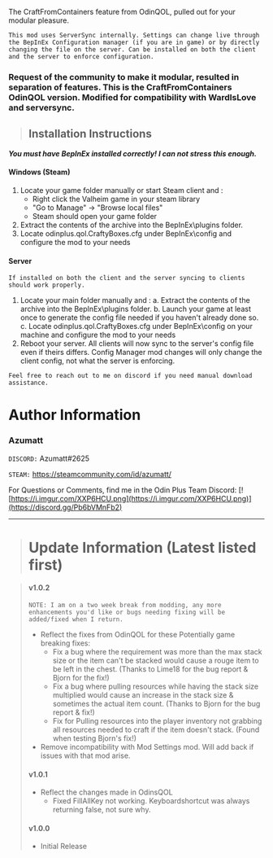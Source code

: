 ﻿The CraftFromContainers feature from OdinQOL, pulled out for your modular pleasure.


`This mod uses ServerSync internally. Settings can change live through the BepInEx Configuration manager (if you are in game) or by directly changing the file on the server. Can be installed on both the client and the server to enforce configuration.`


### Request of the community to make it modular, resulted in separation of features. This is the CraftFromContainers OdinQOL version. Modified for compatibility with WardIsLove and serversync.


> ## Installation Instructions
***You must have BepInEx installed correctly! I can not stress this enough.***

#### Windows (Steam)
1. Locate your game folder manually or start Steam client and :
    * Right click the Valheim game in your steam library
    * "Go to Manage" -> "Browse local files"
    * Steam should open your game folder
2. Extract the contents of the archive into the BepInEx\plugins folder.
3. Locate odinplus.qol.CraftyBoxes.cfg under BepInEx\config and configure the mod to your needs

#### Server

`If installed on both the client and the server syncing to clients should work properly.`
1. Locate your main folder manually and :
   a. Extract the contents of the archive into the BepInEx\plugins folder.
   b. Launch your game at least once to generate the config file needed if you haven't already done so.
   c. Locate odinplus.qol.CraftyBoxes.cfg under BepInEx\config on your machine and configure the mod to your needs
2. Reboot your server. All clients will now sync to the server's config file even if theirs differs. Config Manager mod changes will only change the client config, not what the server is enforcing.


`Feel free to reach out to me on discord if you need manual download assistance.`


# Author Information

### Azumatt

`DISCORD:` Azumatt#2625

`STEAM:` https://steamcommunity.com/id/azumatt/


For Questions or Comments, find me in the Odin Plus Team Discord:
[![https://i.imgur.com/XXP6HCU.png](https://i.imgur.com/XXP6HCU.png)](https://discord.gg/Pb6bVMnFb2)

***
> # Update Information (Latest listed first)


> #### v1.0.2
> `NOTE: I am on a two week break from modding, any more enhancements you'd like or bugs needing fixing will be added/fixed when I return.`
> 
> * Reflect the fixes from OdinQOL for these Potentially game breaking fixes:
>    * Fix a bug where the requirement was more than the max stack size or the item can't be stacked would cause a rouge
>      item to be left in the chest. (Thanks to Lime18 for the bug report & Bjorn for the fix!)
>    * Fix a bug where pulling resources while having the stack size multiplied would cause an increase in the stack size
>      & sometimes the actual item count. (Thanks to Bjorn for the bug report & fix!)
>    * Fix for Pulling resources into the player inventory not grabbing all resources needed to craft if the item doesn't
>      stack. (Found when testing Bjorn's fix!)
> * Remove incompatibility with Mod Settings mod. Will add back if issues with that mod arise.
> #### v1.0.1
> - Reflect the changes made in OdinsQOL
>   - Fixed FillAllKey not working. Keyboardshortcut was always returning false, not sure why.
> #### v1.0.0
> - Initial Release